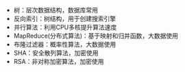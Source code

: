 
- 树：层次数据结构，数据库常用
- 反向索引：树结构，用于创建搜索引擎
- 并行算法：利用CPU多核提升算法速度
- MapReduce(分布式算法)：基于映射和归并函数，大数据使用
- 布隆过滤器：概率性算法，大数据使用
- SHA：安全散列算法，加密使用
- RSA：非对称加密算法，加密使用
